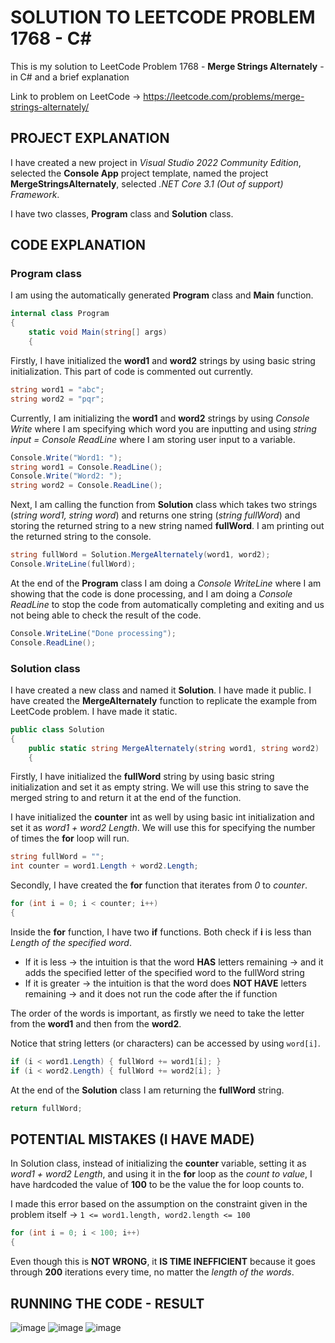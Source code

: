 # SOLUTION TO LEETCODE PROBLEM 1768 - C#

This is my solution to LeetCode Problem 1768 - **Merge Strings Alternately** - in C# and a brief explanation

Link to problem on LeetCode -> https://leetcode.com/problems/merge-strings-alternately/

## PROJECT EXPLANATION

I have created a new project in _Visual Studio 2022 Community Edition_, selected the **Console App** project template, named the project **MergeStringsAlternately**, selected _.NET Core 3.1 (Out of support) Framework_.

I have two classes, **Program** class and **Solution** class.

## CODE EXPLANATION

### Program class 

I am using the automatically generated **Program** class and **Main** function.

```cs
internal class Program
{
    static void Main(string[] args)
    {
```

Firstly, I have initialized the **word1** and **word2** strings by using basic string initialization. This part of code is commented out currently.

```cs
string word1 = "abc";
string word2 = "pqr";
```

Currently, I am initializing the **word1** and **word2** strings by using _Console Write_ where I am specifying which word you are inputting and using _string input = Console ReadLine_ where I am storing user input to a variable.

```cs
Console.Write("Word1: ");
string word1 = Console.ReadLine();
Console.Write("Word2: ");
string word2 = Console.ReadLine();
```

Next, I am calling the function from **Solution** class which takes two strings (_string word1, string word_) and returns one string (_string fullWord_) and storing the returned string to a new string named **fullWord**.
I am printing out the returned string to the console.

```cs
string fullWord = Solution.MergeAlternately(word1, word2);
Console.WriteLine(fullWord);
```

At the end of the **Program** class I am doing a _Console WriteLine_ where I am showing that the code is done processing, and I am doing a _Console ReadLine_ to stop the code from automatically completing and exiting and us not being able to check the result of the code.

```cs
Console.WriteLine("Done processing");
Console.ReadLine();
```

### Solution class 

I have created a new class and named it **Solution**. I have made it public. I have created the **MergeAlternately** function to replicate the example from LeetCode problem. I have made it static.

```cs
public class Solution
{
    public static string MergeAlternately(string word1, string word2) 
    {
```

Firstly, I have initialized the **fullWord** string by using basic string initialization and set it as empty string. We will use this string to save the merged string to and return it at the end of the function.

I have initialized the **counter** int as well by using basic int initialization and set it as _word1 + word2 Length_. We will use this for specifying the number of times the **for** loop will run.

```cs
string fullWord = "";
int counter = word1.Length + word2.Length;
```

Secondly, I have created the **for** function that iterates from _0_ to _counter_.

```cs
for (int i = 0; i < counter; i++)
{
```

Inside the **for** function, I have two **if** functions. Both check if **i** is less than _Length of the specified word_.

- If it is less -> the intuition is that the word **HAS** letters remaining -> and it adds the specified letter of the specified word to the fullWord string
- If it is greater -> the intuition is that the word does **NOT HAVE** letters remaining -> and it does not run the code after the if function

The order of the words is important, as firstly we need to take the letter from the **word1** and then from the **word2**.

Notice that string letters (or characters) can be accessed by using ```word[i]```.

```cs
if (i < word1.Length) { fullWord += word1[i]; }
if (i < word2.Length) { fullWord += word2[i]; }
```

At the end of the **Solution** class I am returning the **fullWord** string.

```cs
return fullWord;
```

## POTENTIAL MISTAKES (I HAVE MADE)

In Solution class, instead of initializing the **counter** variable, setting it as _word1 + word2 Length_, and using it in the **for** loop as the _count to value_, I have hardcoded the value of **100** to be the value the for loop counts to.

I made this error based on the assumption on the constraint given in the problem itself -> ```1 <= word1.length, word2.length <= 100```

```cs
for (int i = 0; i < 100; i++)
{
```

Even though this is **NOT WRONG**, it **IS TIME INEFFICIENT** because it goes through **200** iterations every time, no matter the _length of the words_.

## RUNNING THE CODE - RESULT

![image](https://github.com/jerkdavi/LeetCode-Problem-1768-Solution-CSharp/assets/75536158/481d33a4-bb2e-41b5-9f5b-4595a3b423ba) ![image](https://github.com/jerkdavi/LeetCode-Problem-1768-Solution-CSharp/assets/75536158/38bb35f7-6833-4ae4-81a8-70241c75ab2d) ![image](https://github.com/jerkdavi/LeetCode-Problem-1768-Solution-CSharp/assets/75536158/02ee0613-5050-4674-b712-31886ff8ee17) 
